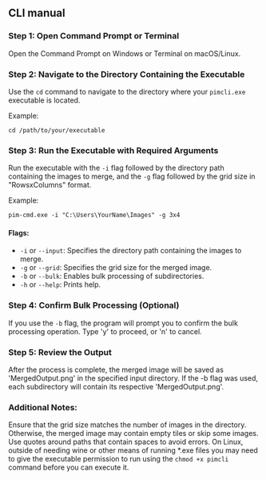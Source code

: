 ## CLI manual

### Step  1: Open Command Prompt or Terminal
Open the Command Prompt on Windows or Terminal on macOS/Linux.

### Step  2: Navigate to the Directory Containing the Executable
Use the `cd` command to navigate to the directory where your `pimcli.exe` executable is located.

Example:
```
cd /path/to/your/executable
```

### Step  3: Run the Executable with Required Arguments
Run the executable with the `-i` flag followed by the directory path containing the images to merge, and the `-g` flag followed by the grid size in "RowsxColumns" format.

Example:
```
pim-cmd.exe -i "C:\Users\YourName\Images" -g 3x4
```

#### Flags:
- `-i` or `--input`: Specifies the directory path containing the images to merge.
- `-g` or `--grid`: Specifies the grid size for the merged image.
- `-b` or `--bulk`: Enables bulk processing of subdirectories.
- `-h` or `--help`: Prints help.

### Step  4: Confirm Bulk Processing (Optional)
If you use the `-b` flag, the program will prompt you to confirm the bulk processing operation. Type 'y' to proceed, or 'n' to cancel.

### Step  5: Review the Output
After the process is complete, the merged image will be saved as 'MergedOutput.png' in the specified input directory. If the -b flag was used, each subdirectory will contain its respective 'MergedOutput.png'.

### Additional Notes:
Ensure that the grid size matches the number of images in the directory. Otherwise, the merged image may contain empty tiles or skip some images.
Use quotes around paths that contain spaces to avoid errors.
On Linux, outside of needing wine or other means of running *.exe files you may need to give the executable permission to run using the `chmod +x pimcli` command before you can execute it.
